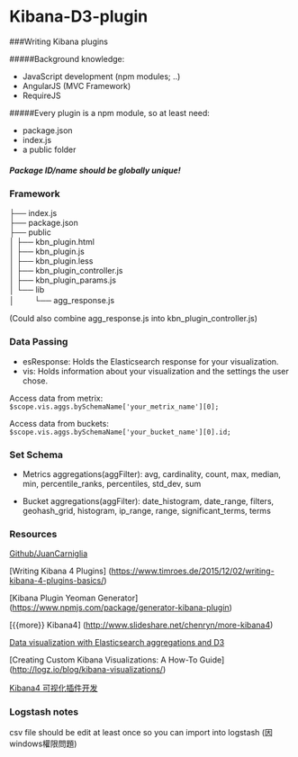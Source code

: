# Kibana-D3-plugin

###Writing Kibana plugins

#####Background knowledge:
  * JavaScript development (npm modules; ..)
  * AngularJS (MVC Framework)
  * RequireJS
  
#####Every plugin is a npm module, so at least need: 
* package.json 
* index.js
* a public folder

##### Package ID/name should be globally unique!


### Framework 
├── index.js  
├── package.json  
├── public  
│   ├── kbn_plugin.html  
│   ├── kbn_plugin.js  
│   ├── kbn_plugin.less  
│   ├── kbn_plugin_controller.js  
│   ├── kbn_plugin_params.js  
│   └── lib  
│      　　 └── agg_response.js  

(Could also combine agg_response.js into kbn_plugin_controller.js)

### Data Passing 
* esResponse: Holds the Elasticsearch response for your visualization. 
* vis: Holds information about your visualization and the settings the user chose.

Access data from metrix:  ```$scope.vis.aggs.bySchemaName['your_metrix_name'][0];```

Access data from buckets: ```$scope.vis.aggs.bySchemaName['your_bucket_name'][0].id;```

### Set Schema 
* Metrics aggregations(aggFilter): avg, cardinality, count, max, median, min, percentile_ranks, percentiles, std_dev, sum

* Bucket aggregations(aggFilter): date_histogram, date_range, filters, geohash_grid, histogram, ip_range, range, significant_terms, terms

### Resources
[Github/JuanCarniglia](https://github.com/JuanCarniglia/kbn_boxplot_violin_vis/tree/master/public)

[Writing Kibana 4 Plugins] (https://www.timroes.de/2015/12/02/writing-kibana-4-plugins-basics/)

[Kibana Plugin Yeoman Generator] (https://www.npmjs.com/package/generator-kibana-plugin)

[{{more}} Kibana4]  (http://www.slideshare.net/chenryn/more-kibana4)

[Data visualization with Elasticsearch aggregations and D3](https://www.elastic.co/blog/data-visualization-elasticsearch-aggregations)

[Creating Custom Kibana Visualizations: A How-To Guide] (http://logz.io/blog/kibana-visualizations/)

[Kibana4 可视化插件开发](https://github.com/chenryn/ELKstack-guide-cn/blob/master/kibana/v4/plugin/vis-develop.md)

### Logstash notes
csv file should be edit at least once so you can import into logstash (因windows權限問題) 
